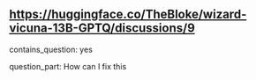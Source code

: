 ## https://huggingface.co/TheBloke/wizard-vicuna-13B-GPTQ/discussions/9

contains_question: yes

question_part: How can I fix this